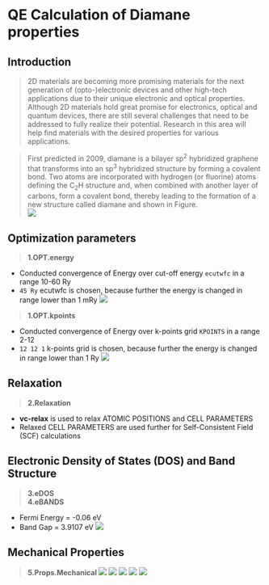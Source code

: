 # QE Calculation of Diamane properties
## Introduction
> 2D materials are becoming more promising materials for the next generation of (opto-)electronic devices and other high-tech applications due to their unique electronic and optical properties. Although 2D materials hold great promise for electronics, optical and quantum devices, there are still several challenges that need to be addressed to fully realize their potential. Research in this area will help find materials with the desired properties for various applications. <br>

> First predicted in 2009, diamane is a bilayer sp<sup>2</sup> hybridized graphene that transforms into an sp<sup>3</sup> hybridized structure by forming a covalent bond. Two atoms are incorporated with hydrogen (or fluorine) atoms defining the C<sub>2</sub>H structure and, when combined with another layer of carbons, form a covalent bond, thereby leading to the formation of a new structure called diamane and shown in Figure. <br>
![](images/Diamane.png)

## Optimization parameters

> **1.OPT.energy**

- Conducted convergence of Energy over cut-off energy `ecutwfc` in a range 10-60 Ry <br>
- `45 Ry` ecutwfc is chosen, because further the energy is changed in range lower than 1 mRy
![](images/Ecut_vs_TotEnerg.png)

> **1.OPT.kpoints**

- Conducted convergence of Energy over k-points grid `KPOINTS` in a range 2-12 <br>
- `12 12 1` k-points grid is chosen, because further the energy is changed in range lower than 1 Ry
![](images/TotEnerg_vs_Kpoints.png)

## Relaxation

> **2.Relaxation**

- **vc-relax** is used to relax ATOMIC POSITIONS and CELL PARAMETERS
- Relaxed CELL PARAMETERS are used further for Self-Consistent Field (SCF) calculations

## Electronic Density of States (DOS) and Band Structure
> **3.eDOS** <br>
> **4.eBANDS**
- Fermi Energy = -0.06 eV
- Band Gap = 3.9107 eV
![](images/merged_DOS_BANDS.png)

## Mechanical Properties
> **5.Props.Mechanical**
![](images/Volume_Energy.png)
![](images/Stress_xx_Strain.png)
![](images/Stress_yy_Strain.png)
![](images/Stress_zz_Strain.png)
![](images/BulkMod_Pressure.png)
